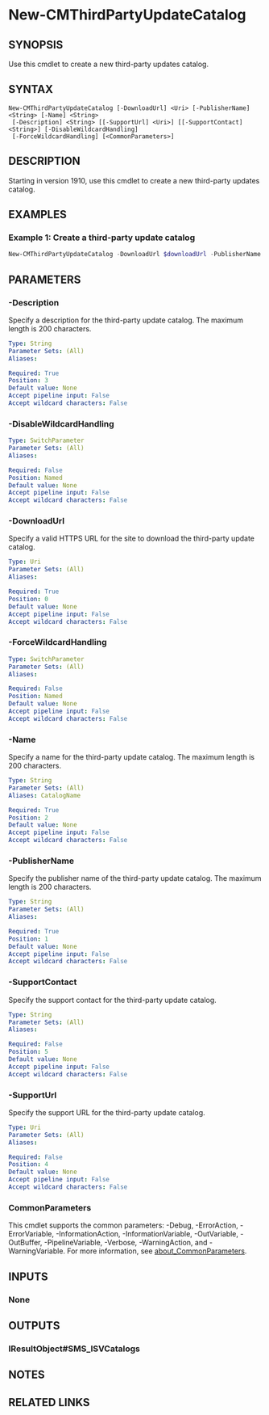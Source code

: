 ﻿---
external help file: AdminUI.PS.Sum.dll-Help.xml
Module Name: ConfigurationManager
online version:
schema: 2.0.0
---

# New-CMThirdPartyUpdateCatalog

## SYNOPSIS

Use this cmdlet to create a new third-party updates catalog.

## SYNTAX

```
New-CMThirdPartyUpdateCatalog [-DownloadUrl] <Uri> [-PublisherName] <String> [-Name] <String>
 [-Description] <String> [[-SupportUrl] <Uri>] [[-SupportContact] <String>] [-DisableWildcardHandling]
 [-ForceWildcardHandling] [<CommonParameters>]
```

## DESCRIPTION

Starting in version 1910, use this cmdlet to create a new third-party updates catalog.

## EXAMPLES

### Example 1: Create a third-party update catalog

```powershell
New-CMThirdPartyUpdateCatalog -DownloadUrl $downloadUrl -PublisherName $publisher -Name $name -Description $description -SupportUrl $supportUrl -SupportContact $supportContact
```

## PARAMETERS

### -Description

Specify a description for the third-party update catalog. The maximum length is 200 characters.

```yaml
Type: String
Parameter Sets: (All)
Aliases:

Required: True
Position: 3
Default value: None
Accept pipeline input: False
Accept wildcard characters: False
```

### -DisableWildcardHandling

```yaml
Type: SwitchParameter
Parameter Sets: (All)
Aliases:

Required: False
Position: Named
Default value: None
Accept pipeline input: False
Accept wildcard characters: False
```

### -DownloadUrl

Specify a valid HTTPS URL for the site to download the third-party update catalog.

```yaml
Type: Uri
Parameter Sets: (All)
Aliases:

Required: True
Position: 0
Default value: None
Accept pipeline input: False
Accept wildcard characters: False
```

### -ForceWildcardHandling

```yaml
Type: SwitchParameter
Parameter Sets: (All)
Aliases:

Required: False
Position: Named
Default value: None
Accept pipeline input: False
Accept wildcard characters: False
```

### -Name

Specify a name for the third-party update catalog. The maximum length is 200 characters.

```yaml
Type: String
Parameter Sets: (All)
Aliases: CatalogName

Required: True
Position: 2
Default value: None
Accept pipeline input: False
Accept wildcard characters: False
```

### -PublisherName

Specify the publisher name of the third-party update catalog. The maximum length is 200 characters.

```yaml
Type: String
Parameter Sets: (All)
Aliases:

Required: True
Position: 1
Default value: None
Accept pipeline input: False
Accept wildcard characters: False
```

### -SupportContact

Specify the support contact for the third-party update catalog.

```yaml
Type: String
Parameter Sets: (All)
Aliases:

Required: False
Position: 5
Default value: None
Accept pipeline input: False
Accept wildcard characters: False
```

### -SupportUrl

Specify the support URL for the third-party update catalog.

```yaml
Type: Uri
Parameter Sets: (All)
Aliases:

Required: False
Position: 4
Default value: None
Accept pipeline input: False
Accept wildcard characters: False
```

### CommonParameters
This cmdlet supports the common parameters: -Debug, -ErrorAction, -ErrorVariable, -InformationAction, -InformationVariable, -OutVariable, -OutBuffer, -PipelineVariable, -Verbose, -WarningAction, and -WarningVariable. For more information, see [about_CommonParameters](http://go.microsoft.com/fwlink/?LinkID=113216).

## INPUTS

### None

## OUTPUTS

### IResultObject#SMS_ISVCatalogs

## NOTES

## RELATED LINKS
